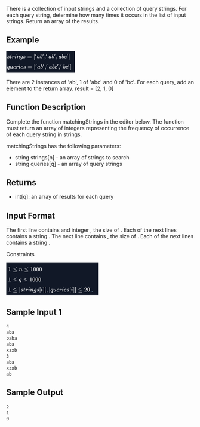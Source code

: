 There is a collection of input strings and a collection of query strings. For each query string, determine how many times it occurs in the list of input strings. Return an array of the results.

## Example

![alt text](image-1.png)

There are 2 instances of 'ab', 1 of 'abc' and 0 of 'bc'. For each query, add an element to the return array.
result = [2, 1, 0]

## Function Description

Complete the function matchingStrings in the editor below. The function must return an array of integers representing the frequency of occurrence of each query string in strings.

matchingStrings has the following parameters:

- string strings[n] - an array of strings to search
- string queries[q] - an array of query strings
## Returns

- int[q]: an array of results for each query
## Input Format

The first line contains and integer , the size of .
Each of the next  lines contains a string .
The next line contains , the size of .
Each of the next  lines contains a string .

Constraints

![alt text](image.png)

## Sample Input 1
```
4
aba
baba
aba
xzxb
3
aba
xzxb
ab
```
## Sample Output
```
2
1
0
```